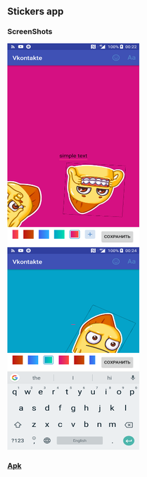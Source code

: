 ## Stickers app 

### ScreenShots
<p>
  <img width="300" height="460" src="assets/stickers1.png">
  <img width="300" height="460" src="assets/sticker2.png">
</p>

### [Apk](app-debug.apk)
